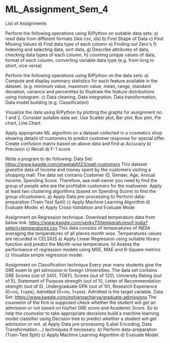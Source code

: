 # ML_Assignment_Sem_4

List of Assignments

Perform the following operations using R/Python on suitable data sets: a) read data from different formats (like csv, xls) b) Find Shape of Data c) Find Missing Values d) Find data type of each column e) Finding out Zero's f) Indexing and selecting data, sort data,
g) Describe attributes of data, checking data types of each column,
h) counting unique values of data, format of each column, converting variable data type (e.g. from long to short, vice versa)

Perform the following operations using R/Python on the data sets: a) Compute and display summary statistics for each feature available in the dataset. (e.g. minimum value, maximum value, mean, range, standard deviation, variance and percentiles b) Illustrate the feature distributions using histogram. c) Data cleaning, Data integration, Data transformation, Data model building (e.g. Classification)

Visualize the data using R/Python by plotting the graphs for assignment no. 1 and 2. Consider suitable data set. Use Scatter plot, Bar plot, Box plot, Pie chart, Line Chart.

Apply appropriate ML algorithm on a dataset collected in a cosmetics shop showing details of customers to predict customer response for special offer.
Create confusion matrix based on above data and find a) Accuracy b) Precision c) Recall d) F-1 score

Write a program to do following:
Data Set: https://www.kaggle.com/shwetabh123/mall-customers This dataset givesthe data of Income and money spent by the customers visiting a shopping mall. The data set contains Customer ID, Gender, Age, Annual Income, Spending Score. Therefore, asa mall owner you need to find the group of people who are the profitable customers for the mallowner. Apply at least two clustering algorithms (based on Spending Score) to find the group ofcustomers. a) Apply Data pre-processing
b) Perform data-preparation (Train-Test Split) c) Apply Machine Learning Algorithm d) Evaluate Model. e) Apply Cross-Validation and Evaluate Mode

Assignment on Regression technique.
Download temperature data from below link. https://www.kaggle.com/venky73/temperaturesof-india?select=temperatures.csv This data consists of temperatures of INDIA averaging the temperatures of all places month wise. Temperatures values are recorded in CELSIUS
a) Apply Linear Regression using suitable library function and predict the Month-wise temperature. b) Assess the performance of regression models using MSE, MAE and R-Square metrics c) Visualize simple regression model.

Assignment on Classification technique Every year many students give the GRE exam to get admission in foreign Universities. The data set contains GRE Scores (out of 340), TOEFL Scores (out of 120), University Rating (out of 5), Statement of Purpose strength (out of 5), Letter of Recommendation strength (out of 5), Undergraduate GPA (out of 10), Research Experience (0=no, 1=yes), Admitted (0=no, 1=yes). Admitted is the target variable.
Data Set: https://www.kaggle.com/mohansacharya/graduate-admissions The counselor of the firm is supposed check whether the student will get an admission or not based on his/her GRE score and Academic Score. So to help the counselor to take appropriate decisions build a machine learning model classifier using Decision tree to predict whether a student will get admission or not. a) Apply Data pre-processing (Label Encoding, Data Transformation….) techniques if necessary.
b) Perform data-preparation (Train-Test Split) c) Apply Machine Learning Algorithm d) Evaluate Model.
